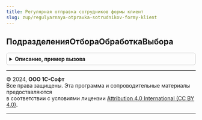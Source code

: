 ```yaml
---
title: Регулярная отправка сотрудников формы клиент
slug: zup/regulyarnaya-otpravka-sotrudnikov-formy-klient
---
```



## ПодразделенияОтбораОбработкаВыбора
<details style="margin: 1em 0; padding: 0.5em; border: 1px solid #ccc; border-radius: 6px;">

<summary style="font-weight: bold; cursor: pointer;">Описание, пример вызова</summary>

```bsl

Процедура ПодразделенияОтбораОбработкаВыбора(Форма, Элемент, ВыбранноеЗначение, СтандартнаяОбработка) Экспорт
```

Пример вызова
```bsl
РегулярнаяОтправкаСотрудниковФормыКлиент.ПодразделенияОтбораОбработкаВыбора(Форма, Элемент, ВыбранноеЗначение, СтандартнаяОбработка) 
```
</details>

---

© 2024, **ООО 1С-Софт**  
Все права защищены. Эта программа и сопроводительные материалы предоставляются  
в соответствии с условиями лицензии [Attribution 4.0 International (CC BY 4.0)](https://creativecommons.org/licenses/by/4.0/legalcode).

---
